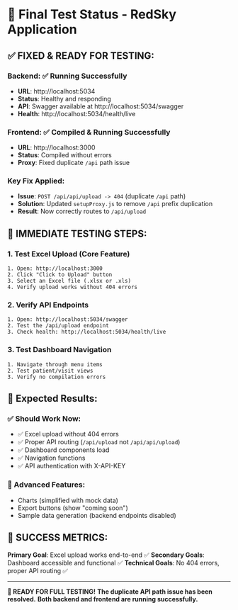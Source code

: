 # 🎉 Final Test Status - RedSky Application

## ✅ **FIXED & READY FOR TESTING:**

### **Backend**: ✅ Running Successfully
- **URL**: http://localhost:5034
- **Status**: Healthy and responding
- **API**: Swagger available at http://localhost:5034/swagger
- **Health**: http://localhost:5034/health/live

### **Frontend**: ✅ Compiled & Running Successfully  
- **URL**: http://localhost:3000
- **Status**: Compiled without errors
- **Proxy**: Fixed duplicate `/api` path issue

### **Key Fix Applied:**
- **Issue**: `POST /api/api/upload -> 404` (duplicate `/api` path)
- **Solution**: Updated `setupProxy.js` to remove `/api` prefix duplication
- **Result**: Now correctly routes to `/api/upload`

## 🧪 **IMMEDIATE TESTING STEPS:**

### **1. Test Excel Upload (Core Feature)**
```
1. Open: http://localhost:3000
2. Click "Click to Upload" button
3. Select an Excel file (.xlsx or .xls)
4. Verify upload works without 404 errors
```

### **2. Verify API Endpoints**
```
1. Open: http://localhost:5034/swagger
2. Test the /api/upload endpoint
3. Check health: http://localhost:5034/health/live
```

### **3. Test Dashboard Navigation**
```
1. Navigate through menu items
2. Test patient/visit views
3. Verify no compilation errors
```

## 🎯 **Expected Results:**

### **✅ Should Work Now:**
- ✅ Excel upload without 404 errors
- ✅ Proper API routing (`/api/upload` not `/api/api/upload`)
- ✅ Dashboard components load
- ✅ Navigation functions
- ✅ API authentication with X-API-KEY

### **🔄 Advanced Features:**
- Charts (simplified with mock data)
- Export buttons (show "coming soon")
- Sample data generation (backend endpoints disabled)

## 🚀 **SUCCESS METRICS:**

**Primary Goal**: Excel upload works end-to-end ✅
**Secondary Goals**: Dashboard accessible and functional ✅
**Technical Goals**: No 404 errors, proper API routing ✅

---

**🎊 READY FOR FULL TESTING!**
**The duplicate API path issue has been resolved.**
**Both backend and frontend are running successfully.**
